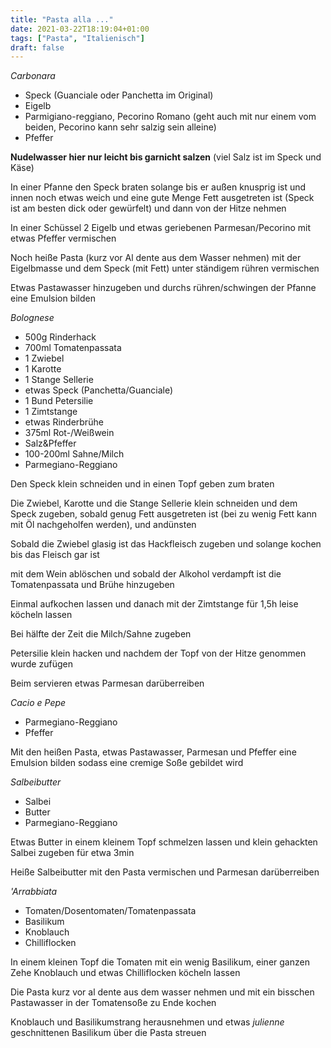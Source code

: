 ```yaml
---
title: "Pasta alla ..."
date: 2021-03-22T18:19:04+01:00
tags: ["Pasta", "Italienisch"]
draft: false
---
```


*Carbonara*

- Speck (Guanciale oder Panchetta im Original)
- Eigelb
- Parmigiano-reggiano, Pecorino Romano (geht auch mit nur einem vom beiden, Pecorino kann sehr salzig sein alleine)
- Pfeffer

**Nudelwasser hier nur leicht bis garnicht salzen** (viel Salz ist im Speck und Käse)

In einer Pfanne den Speck braten solange bis er außen knusprig ist und innen noch etwas weich und eine gute Menge Fett ausgetreten ist (Speck ist am besten dick oder gewürfelt) und dann von der Hitze nehmen

In einer Schüssel 2 Eigelb und etwas geriebenen Parmesan/Pecorino mit etwas Pfeffer vermischen

Noch heiße Pasta (kurz vor Al dente aus dem Wasser nehmen) mit der Eigelbmasse und dem Speck (mit Fett) unter ständigem rühren vermischen

Etwas Pastawasser hinzugeben und durchs rühren/schwingen der Pfanne eine Emulsion bilden

*Bolognese*

- 500g Rinderhack
- 700ml Tomatenpassata
- 1 Zwiebel
- 1 Karotte
- 1 Stange Sellerie
- etwas Speck (Panchetta/Guanciale)
- 1 Bund Petersilie
- 1 Zimtstange
- etwas Rinderbrühe
- 375ml Rot-/Weißwein
- Salz&Pfeffer
- 100-200ml Sahne/Milch
- Parmegiano-Reggiano

Den Speck klein schneiden und in einen Topf geben zum braten

Die Zwiebel, Karotte und die Stange Sellerie klein schneiden und dem Speck zugeben, sobald genug Fett ausgetreten ist (bei zu wenig Fett kann mit Öl nachgeholfen werden), und andünsten

Sobald die Zwiebel glasig ist das Hackfleisch zugeben und solange kochen bis das Fleisch gar ist

mit dem Wein ablöschen und sobald der Alkohol verdampft ist die Tomatenpassata und Brühe hinzugeben

Einmal aufkochen lassen und danach mit der Zimtstange für 1,5h leise köcheln lassen

Bei hälfte der Zeit die Milch/Sahne zugeben

Petersilie klein hacken und nachdem der Topf von der Hitze genommen wurde zufügen

Beim servieren etwas Parmesan darüberreiben
 

*Cacio e Pepe*

- Parmegiano-Reggiano
- Pfeffer

Mit den heißen Pasta, etwas Pastawasser, Parmesan und Pfeffer eine Emulsion bilden sodass eine cremige Soße gebildet wird


*Salbeibutter*

- Salbei
- Butter
- Parmegiano-Reggiano

Etwas Butter in einem kleinem Topf schmelzen lassen und klein gehackten Salbei zugeben für etwa 3min

Heiße Salbeibutter mit den Pasta vermischen und Parmesan darüberreiben

*'Arrabbiata*

- Tomaten/Dosentomaten/Tomatenpassata
- Basilikum
- Knoblauch
- Chilliflocken

In einem kleinen Topf die Tomaten mit ein wenig Basilikum, einer ganzen Zehe Knoblauch und etwas Chilliflocken köcheln lassen

Die Pasta kurz vor al dente aus dem wasser nehmen und mit ein bisschen Pastawasser in der Tomatensoße zu Ende kochen

Knoblauch und Basilikumstrang herausnehmen und etwas *julienne* geschnittenen Basilikum über die Pasta streuen
